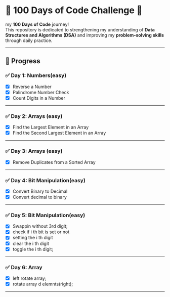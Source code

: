 # 💯 100 Days of Code Challenge 🚀

my **100 Days of Code** journey!  
This repository is dedicated to strengthening my 
understanding of **Data Structures and Algorithms
(DSA)** and improving my **problem-solving skills** 
through daily practice.


---

## 📅 Progress

### ✅ Day 1: Numbers(easy)
- [x]  Reverse a Number
- [x]  Palindrome Number Check
- [x]  Count Digits in a Number

---

### ✅ Day 2: Arrays (easy)
- [x]  Find the Largest Element in an Array
- [x]  Find the Second Largest Element in an Array

---

### ✅ Day 3: Arrays (easy)
- [x]  Remove Duplicates from a Sorted Array

---
### ✅ Day 4: Bit Manipulation(easy)
- [x] Convert Binary to Decimal
- [x] Convert decimal to binary

---
### ✅ Day 5: Bit Manipulation(easy)
- [x] Swappin without 3rd digit;
- [x] check if i th bit is set or not
- [x] setting the i th digit
- [x] clear the i th digit
- [x] toggle the i th digit;

---
### ✅ Day 6: Array
- [x] left rotate array;
- [x] rotate array d elemnts(right);
---

